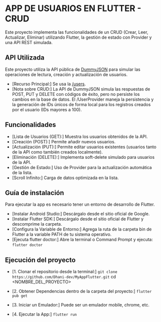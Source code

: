 # APP DE USUARIOS EN FLUTTER - CRUD

Este proyecto implementa las funcionalidades de un CRUD (Crear, Leer, Actualizar, Eliminar) utilizando Flutter, la gestión de estado con Provider y una API REST simulada. 

## API Utilizada
Este proyecto utiliza la API pública de [DummyJSON](https://dummyjson.com/) para simular las operaciones de lectura, creación y actualización de usuarios.
- [Recurso Principal:] Se usa la [/users](https://dummyjson.com/users).
- [Nota sobre CRUD:] La API de DummyJSON simula las respuestas de POST, PUT y DELETE con códigos de éxito, pero no persiste los cambios en la base de datos. El /UserProvider maneja la persistencia y la generación de IDs únicos de forma local para los registros creados por el usuario (IDs mayores a 100).

## Funcionalidades

- [Lista de Usuarios (GET):] Muestra los usuarios obtenidos de la API.
- [Creación (POST):] Permite añadir nuevos usuarios.
- [Actualización (PUT):] Permite editar usuarios existentes (usuarios tanto de la API como también creados localmente).
- [Eliminación (DELETE):] Implementa soft-delete simulado para usuarios de la API.
- [Gestión de Estado:] Uso de Provider para la actualización automática de la lista.
- [Scroll Infinito:] Carga de datos optimizada en la lista.

## Guía de instalación

Para ejecutar la app es necesario tener un entorno de desarrollo de Flutter.

- [Instalar Android Studio:] Descárgalo desde el sitio oficial de Google.
- [Instalar Flutter SDK:] Descárgalo desde el sitio oficial de Flutter y descomprime la carpeta.
- [Configura la Variable de Entorno:] Agrega la ruta de la carpeta bin de Flutter a la variable PATH de tu sistema operativo.
- [Ejecuta flutter doctor:] Abre la terminal o Command Prompt y ejecuta:
`flutter doctor`

## Ejecución del proyecto

- [1. Clonar el repositorio desde la terminal:]
`git clone https://github.com/Dhani-dev/MyAppFlutter.git`
cd <NOMBRE_DEL_PROYECTO>

- [2. Obtener Dependencias dentro de la carpeta del proyecto:]
`flutter pub get`

- [3. Iniciar un Emulador:] Puede ser un emulador mobile, chrome, etc.

- [4. Ejecutar la App:]
`flutter run`